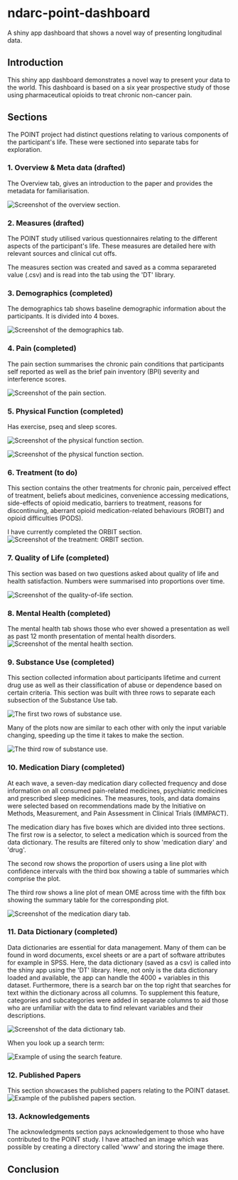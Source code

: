 # ndarc-point-dashboard
A shiny app dashboard that shows a novel way of presenting longitudinal data. 

## Introduction
This shiny app dashboard demonstrates a novel way to present your data to the world. This dashboard is based on a six year prospective study of those using pharmaceutical opioids to treat chronic non-cancer pain. 

## Sections
The POINT project had distinct questions relating to various components of the participant's life. These were sectioned into separate tabs for exploration. 

### 1. Overview & Meta data (drafted)
The Overview tab, gives an introduction to the paper and provides the metadata for familiarisation. 

![Screenshot of the overview section.](images/overview.png "Screenshot of the overview section.")

### 2. Measures (drafted)
The POINT study utilised various questionnaires relating to the different aspects of the participant's life. These measures are detailed here with relevant sources and clinical cut offs.

The measures section was created and saved as a comma separareted value (.csv) and is read into the tab using the 'DT' library.

### 3. Demographics (completed)
The demographics tab shows baseline demographic information about the participants. It is divided into 4 boxes.

![Screenshot of the demographics tab.](images/demographics.png "Screenshot of the demographics tab.")

### 4. Pain (completed)
The pain section summarises the chronic pain conditions that participants self reported as well as the brief pain inventory (BPI) severity and interference scores. 

![Screenshot of the pain section.](images/pain.png "Screenshot of the pain section.")

### 5. Physical Function (completed)
Has exercise, pseq and sleep scores. 

![Screenshot of the physical function section.](images/physical-function-1.png "Screenshot of the physical function section.")

![Screenshot of the physical function section.](images/physical-function-2.png "Screenshot of the physical function section.")


### 6. Treatment (to do)
This section contains the other treatments for chronic pain, perceived effect of treatment, beliefs about medicines, convenience accessing medications, side-effects of opioid medicatio, barriers to treatment, reasons for discontinuing, aberrant opioid medication-related behaviours (ROBIT) and opioid difficulties (PODS).

I have currently completed the ORBIT section. 
![Screenshot of the treatment: ORBIT section.](images/treatment-orbit.png "Screenshot of the treatment: ORBIT section.")

### 7. Quality of Life (completed)
This section was based on two questions asked about quality of life and health satisfaction. Numbers were summarised into proportions over time. 

![Screenshot of the quality-of-life section.](images/quality-of-life.png "Screenshot of the quality of life section.")


### 8. Mental Health (completed)
The mental health tab shows those who ever showed a presentation as well as past 12 month presentation of mental health disorders.
![Screenshot of the mental health section.](images/mental-health.png "Screenshot of the mental health section.")

### 9. Substance Use (completed)
This section collected information about participants lifetime and current drug use as well as their classification of abuse or dependence based on certain criteria. This section was built with three rows to separate each subsection of the Substance Use tab. 

![The first two rows of substance use.](images/substance-use-1.png "Screenshot of the Substance Use section.")

Many of the plots now are similar to each other with only the input variable changing, speeding up the time it takes to make the section.

![The third row of substance use.](images/substance-use-2.png "Screenshot of the Substance Use and abuse section.")

### 10. Medication Diary (completed)
At each wave, a seven-day medication diary collected frequency and dose information on all consumed pain-related medicines, psychiatric medicines and prescribed sleep medicines. The measures, tools, and data domains were selected based on recommendations made by the Initiative on Methods, Measurement, and Pain Assessment in Clinical Trials (IMMPACT).

The medication diary has five boxes which are divided into three sections. The first row is a selector, to select a medication which is sourced from the data dictionary. The results are filtered only to show 'medication diary' and 'drug'. 

The second row shows the proportion of users using a line plot with confidence intervals with the third box showing a table of summaries which comprise the plot. 

The third row shows a line plot of mean OME across time with the fifth box showing the summary table for the corresponding plot. 

![Screenshot of the medication diary tab.](images/medication-diary.png "Screenshot of the medication diary tab.")

### 11. Data Dictionary (completed)
Data dictionaries are essential for data management. Many of them can be found in word documents, excel sheets or are a part of software attributes for example in SPSS. Here, the data dictionary (saved as a csv) is called into the shiny app using the 'DT' library. Here, not only is the data dictionary loaded and available, the app can handle the 4000 + variables in this dataset. Furthermore, there is a search bar on the top right that searches for text within the dictionary across all columns. To supplement this feature, categories and subcategories were added in separate columns to aid those who are unfamiliar with the data to find relevant variables and their descriptions.

![Screenshot of the data dictionary tab.](images/data-dictionary.png "Screenshot of the data dictionary tab.")

When you look up a search term:

![Example of using the search feature.](images/data-dictionary-example.png "Example of using the search feature.")

### 12. Published Papers
This section showcases the published papers relating to the POINT dataset.
![Example of the published papers section.](images/published-papers.png "Example of the published papers section.")

### 13. Acknowledgements
The acknowledgments section pays acknowledgement to those who have contributed to the POINT study. I have attached an image which was possible by creating a directory called 'www' and storing the image there. 

## Conclusion